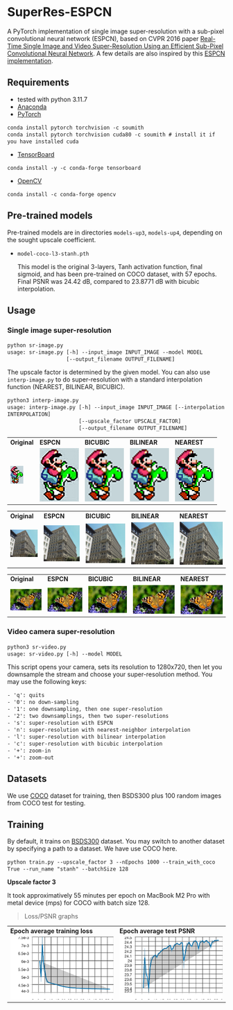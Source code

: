 # SuperRes-ESPCN

A PyTorch implementation of single image super-resolution with a
sub-pixel convolutional neural network (ESPCN), based on CVPR 2016
paper [Real-Time Single Image and Video Super-Resolution Using an
Efficient Sub-Pixel Convolutional Neural
Network](https://arxiv.org/abs/1609.05158). A few details are also
inspired by this [ESPCN
implementation](https://github.com/leftthomas/ESPCN).

## Requirements

- tested with python 3.11.7
- [Anaconda](https://www.anaconda.com/download/)
- [PyTorch](https://pytorch.org)
```
conda install pytorch torchvision -c soumith
conda install pytorch torchvision cuda80 -c soumith # install it if you have installed cuda
```
- [TensorBoard](https://www.tensorflow.org/tensorboard)
```
conda install -y -c conda-forge tensorboard
```
- [OpenCV](https://opencv.org)
```
conda install -c conda-forge opencv
```

## Pre-trained models

Pre-trained models are in directories `models-up3`, `models-up4`,
depending on the sought upscale coefficient.

* `model-coco-l3-stanh.pth`

  This model is the original 3-layers, Tanh activation function, final
  sigmoid, and has been pre-trained on COCO dataset, with 57
  epochs. Final PSNR was 24.42 dB, compared to 23.8771 dB with bicubic
  interpolation.

## Usage

### Single image super-resolution

```
python sr-image.py
usage: sr-image.py [-h] --input_image INPUT_IMAGE --model MODEL
                   [--output_filename OUTPUT_FILENAME]
```

The upscale factor is determined by the given model. You can also use `interp-image.py` to do super-resolution with a standard interpolation function (NEAREST, BILINEAR, BICUBIC).

```
python3 interp-image.py
usage: interp-image.py [-h] --input_image INPUT_IMAGE [--interpolation INTERPOLATION]
                       [--upscale_factor UPSCALE_FACTOR]
                       [--output_filename OUTPUT_FILENAME]
```

<table>
<tr>
<td> <b> Original </b> </td>
<td> <b> ESPCN </b> </td>
<td> <b> BICUBIC </b> </td>
<td> <b> BILINEAR </b> </td>
<td> <b> NEAREST </b> </td>
</tr>
<tr>
<td> <img src="images/mario-yoshi.png"> </td>
<td> <img src="images/mario-yoshi-up3-espcn.png"> </td>
<td> <img src="images/mario-yoshi-up3-bicubic.png"> </td>
<td> <img src="images/mario-yoshi-up3-bilinear.png"> </td>
<td> <img src="images/mario-yoshi-up3-nearest.png"> </td>
</tr>
</table>
<table>
<tr>
<td> <b> Original </b> </td>
<td> <b> ESPCN </b> </td>
<td> <b> BICUBIC </b> </td>
<td> <b> BILINEAR </b> </td>
<td> <b> NEAREST </b> </td>
</tr>
<tr>
<td> <img src="images/urban.png"> </td>
<td> <img src="images/urban-x3-espcn.png"> </td>
<td> <img src="images/urban-x3-bicubic.png"> </td>
<td> <img src="images/urban-x3-bilinear.png"> </td>
<td> <img src="images/urban-x3-nearest.png"> </td>
</tr>
</table>
<table>
<tr>
<td> <b> Original </b> </td>
<td> <b> ESPCN </b> </td>
<td> <b> BICUBIC </b> </td>
<td> <b> BILINEAR </b> </td>
<td> <b> NEAREST </b> </td>
</tr>
<tr>
<td> <img src="images/papillon.png"> </td>
<td> <img src="images/papillon-x3-espcn.png"> </td>
<td> <img src="images/papillon-x3-bicubic.png"> </td>
<td> <img src="images/papillon-x3-bilinear.png"> </td>
<td> <img src="images/papillon-x3-nearest.png"> </td>
</tr>
</table>

### Video camera super-resolution

```
python3 sr-video.py
usage: sr-video.py [-h] --model MODEL
```

This script opens your camera, sets its resolution to 1280x720, then
let you downsample the stream and choose your super-resolution
method. You may use the following keys:

```
- 'q': quits
- '0': no down-sampling
- '1': one downsampling, then one super-resolution
- '2': two downsamplings, then two super-resolutions
- 's': super-resolution with ESPCN
- 'n': super-resolution with nearest-neighbor interpolation
- 'l': super-resolution with bilinear interpolation
- 'c': super-resolution with bicubic interpolation
- '+': zoom-in
- '+': zoom-out
```

## Datasets

We use [COCO](https://cocodataset.org/#home) dataset for training,
then BSDS300 plus 100 random images from COCO test for testing.

## Training

By default, it trains on
[BSDS300](https://www2.eecs.berkeley.edu/Research/Projects/CS/vision/bsds/)
dataset. You may switch to another dataset by specifying a path to a
dataset. We have use COCO here.

```
python train.py --upscale_factor 3 --nEpochs 1000 --train_with_coco True --run_name "stanh" --batchSize 128
```

**Upscale factor 3**

It took approximatively 55 minutes per epoch on MacBook M2 Pro with
metal device (mps) for COCO with batch size 128.

> Loss/PSNR graphs

<table>
<tr>
<td> <b>Epoch average training loss</b> </td>
<td> <b>Epoch average test PSNR</b> </td>
</tr>
<tr>
<td> <img src="graphs/epoch average loss.png"> </td>
<td> <img src="graphs/epoch average PSNR.png"> </td>
</tr>
</table>